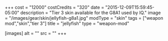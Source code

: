 +++
cost = "12000"
costCredits = "320"
date = "2015-12-09T15:59:45-05:00"
description = "Tier 3 skin available for the G8A1 used by IQ."
image = "/images/gear/skin/jellyfish-g8a1.jpg"
modType = "skin"
tags = ["weapon mod","skin","tier 3"]
title = "jellyfish"
type = "weapon-mod"

[images]
  alt = ""
  src = ""
+++
